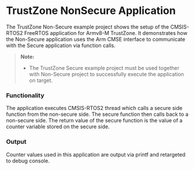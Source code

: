 # TrustZone NonSecure Application
The TrustZone Non-Secure example project shows the setup of the CMSIS-RTOS2 FreeRTOS
application for Armv8-M TrustZone. It demonstrates how the Non-Secure application uses
the Arm CMSE interface to communicate with the Secure application via function calls.

> **Note:**
> - The TrustZone Secure example project must be used together with Non-Secure project
>   to successfully execute the application on target.

### Functionality
The application executes CMSIS-RTOS2 thread which calls a secure side function from
the non-secure side. The secure function then calls back to a non-secure side. The
return value of the secure function is the value of a counter variable stored on
the secure side.

### Output
Counter values used in this application are output via printf and retargeted to debug
console.
